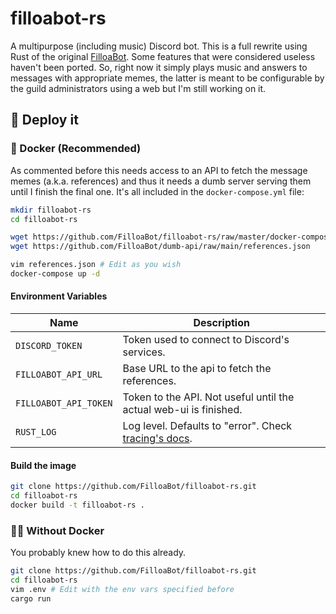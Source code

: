 # filloabot-rs
A multipurpose (including music) Discord bot. This is a full rewrite using Rust of the original [FilloaBot](https://github.com/FilloaBot/filloabot/). Some features that were considered useless haven't been ported.
So, right now it simply plays music and answers to messages with appropriate memes, the latter is meant to be configurable by the guild administrators using a web but I'm still working on it.

## 🔧 Deploy it

### 🐳 Docker (Recommended)

As commented before this needs access to an API to fetch the message memes (a.k.a. references) and thus it needs a dumb server serving them until I finish the final one.
It's all included in the `docker-compose.yml` file:

```bash
mkdir filloabot-rs
cd filloabot-rs

wget https://github.com/FilloaBot/filloabot-rs/raw/master/docker-compose.yml
wget https://github.com/FilloaBot/dumb-api/raw/main/references.json

vim references.json # Edit as you wish
docker-compose up -d
```

#### Environment Variables

| Name                  | Description                                                                                                                       |
|-----------------------|-----------------------------------------------------------------------------------------------------------------------------------|
| `DISCORD_TOKEN`       | Token used to connect to Discord's services.                                                                                      |
| `FILLOABOT_API_URL`   | Base URL to the api to fetch the references.                                                                                      |
| `FILLOABOT_API_TOKEN` | Token to the API. Not useful until the actual web-ui is finished.                                                                 |
| `RUST_LOG`            | Log level. Defaults to "error". Check [tracing's docs](https://docs.rs/tracing/latest/tracing/struct.Level.html#implementations). |

#### Build the image

```bash
git clone https://github.com/FilloaBot/filloabot-rs.git
cd filloabot-rs
docker build -t filloabot-rs .
```

### 💪🏻 Without Docker

You probably knew how to do this already.
	
```bash
git clone https://github.com/FilloaBot/filloabot-rs.git
cd filloabot-rs
vim .env # Edit with the env vars specified before
cargo run
```
